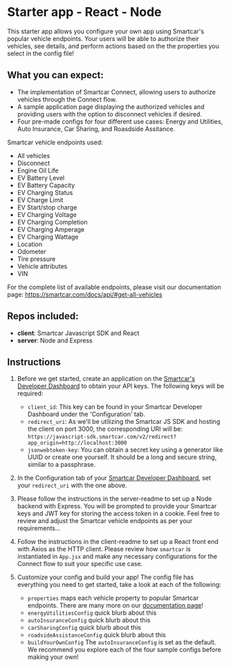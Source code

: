 # Starter app - React - Node
This starter app allows you configure your own app using Smartcar's popular vehicle endpoints.
Your users will be able to authorize their vehicles, see details, and perform actions based on the the properties you select in the config file!

## What you can expect:
- The implementation of Smartcar Connect, allowing users to authorize vehicles through the Connect flow.
- A sample application page displaying the authorized vehicles and providing users with the option to disconnect vehicles if desired.
- Four pre-made configs for four different use cases: Energy and Utilities, Auto Insurance, Car Sharing, and Roasdside Assitance.

<!-- TODO: Give brief synopsis "what you can expect" for each pre-made config -->

Smartcar vehicle endpoints used:
- All vehicles
- Disconnect
- Engine Oil Life
- EV Battery Level
- EV Battery Capacity
- EV Charging Status
- EV Charge Limit
- EV Start/stop charge
- EV Charging Voltage
- EV Charging Completion
- EV Charging Amperage
- EV Charging Wattage
- Location
- Odometer
- Tire pressure
- Vehicle attributes
- VIN

For the complete list of available endpoints, please visit our documentation page: https://smartcar.com/docs/api/#get-all-vehicles

## Repos included:
- **client**: Smartcar Javascript SDK and React
- **server**: Node and Express

## Instructions

1. Before we get started, create an application on the [Smartcar's Developer Dashboard](https://dashboard.smartcar.com/signup) to obtain your API keys. The following keys will be required:
    - `client_id`: This key can be found in your Smartcar Developer Dashboard under the 'Configuration' tab.
    - `redirect_uri`: As we'll be utilizing the Smartcar JS SDK and hosting the client on port 3000, the corresponding URI will be: `https://javascript-sdk.smartcar.com/v2/redirect?app_origin=http://localhost:3000`
    - `jsonwebtoken-key`: You can obtain a secret key using a generator like UUID or create one yourself. It should be a long and secure string, similar to a passphrase.

2. In the Configuration tab of your [Smartcar Developer Dashboard](https://dashboard.smartcar.com/signup), set your `redirect_uri` with the one above.

3. Please follow the instructions in the server-readme to set up a Node backend with Express. You will be prompted to provide your Smartcar keys and JWT key for storing the access token in a cookie. Feel free to review and adjust the Smartcar vehicle endpoints as per your requirements...

4. Follow the instructions in the client-readme to set up a React front end with Axios as the HTTP client. Please review how `smartcar` is instantiated in `App.jsx` and make any necessary  configurations for the Connect flow to suit your specific use case.
   
6. Customize your config and build your app! The config file has everything you need to get started, take a look at each of the following:
   - `properties` maps each vehicle property to popular Smartcar endpoints. There are many more on our [documentation page](https://smartcar.com/docs/api/#get-all-vehicles)!
   - `energyUtilitiesConfig` quick blurb about this
   - `autoInsuranceConfig` quick blurb about this
   - `carSharingConfig` quick blurb about this
   - `roadsideAssistanceConfig` quick blurb about this
   - `buildYourOwnConfig`
   The `autoInsuranceConfig` is set as the default. We recommend you explore each of the four sample configs before making your own! 

